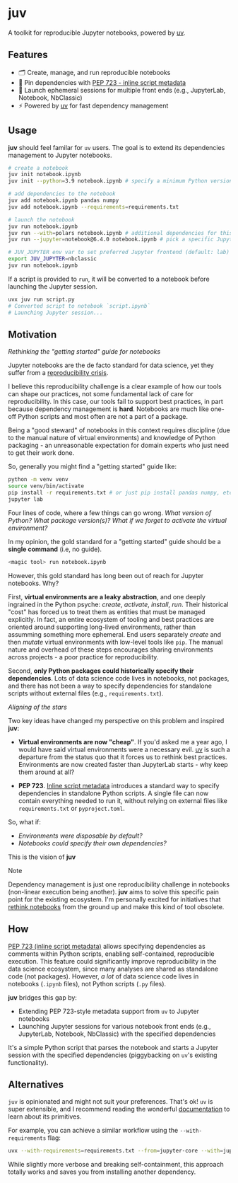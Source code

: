 # juv

A toolkit for reproducible Jupyter notebooks, powered by [uv](https://docs.astral.sh/uv/).

## Features

- 🗂️ Create, manage, and run reproducible notebooks
- 📌 Pin dependencies with [PEP 723 - inline script metadata](https://peps.python.org/pep-0723)
- 🚀 Launch ephemeral sessions for multiple front ends (e.g., JupyterLab, Notebook, NbClassic)
- ⚡ Powered by [uv](https://docs.astral.sh/uv/) for fast dependency management

## Usage

**juv** should feel familar for `uv` users. The goal is to extend its
dependencies management to Jupyter notebooks.

```sh
# create a notebook
juv init notebook.ipynb
juv init --python=3.9 notebook.ipynb # specify a minimum Python version

# add dependencies to the notebook
juv add notebook.ipynb pandas numpy
juv add notebook.ipynb --requirements=requirements.txt

# launch the notebook
juv run notebook.ipynb
juv run --with=polars notebook.ipynb # additional dependencies for this session (not saved)
juv run --jupyter=notebook@6.4.0 notebook.ipynb # pick a specific Jupyter frontend

# JUV_JUPYTER env var to set preferred Jupyter frontend (default: lab)
export JUV_JUPYTER=nbclassic
juv run notebook.ipynb
```

If a script is provided to `run`, it will be converted to a notebook before
launching the Jupyter session.

```sh
uvx juv run script.py
# Converted script to notebook `script.ipynb`
# Launching Jupyter session...
```

## Motivation

_Rethinking the "getting started" guide for notebooks_

Jupyter notebooks are the de facto standard for data science, yet they suffer
from a [reproducibility
crisis](https://leomurta.github.io/papers/pimentel2019a.pdf).

I believe this reproducibility challenge is a clear example of how our tools
can shape our practices, not some fundamental lack of care for reproducibility.
In this case, our tools fail to support best practices, in part because 
dependency management is **hard**. Notebooks are much like one-off Python
scripts and most often are not a part of a package.

Being a "good steward" of notebooks in this context requires discipline (due to
the manual nature of virtual environments) and knowledge of Python packaging -
an unreasonable expectation for domain experts who just need to get their work
done.

So, generally you might find a "getting started" guide like:

```sh
python -m venv venv
source venv/bin/activate
pip install -r requirements.txt # or just pip install pandas numpy, etc
jupyter lab
```

Four lines of code, where a few things can go wrong. _What version of Python?_
_What package version(s)?_ _What if we forget to activate the virtual
environment?_

In my opinion, the gold standard for a "getting started" guide should be a
**single command** (i.e, no guide).

```sh
<magic tool> run notebook.ipynb
```

However, this gold standard has long been out of reach for Jupyter notebooks. Why?

First, **virtual environments are a leaky abstraction**, and one deeply
ingrained in the Python psyche: _create_, _activate_, _install_, _run_. Their
historical "cost" has forced us to treat them as entities that must be managed
explicitly. In fact, an entire ecosystem of tooling and best practices are
oriented around supporting long-lived environments, rather than assumming
something more ephemeral. End users separately _create_ and then _mutate_
virtual environments with low-level tools like `pip`. The manual nature and
overhead of these steps encourages sharing environments across projects - a
poor practice for reproducibility.

Second, **only Python packages could historically specify their dependencies**.
Lots of data science code lives in notebooks, not packages, and there has not
been a way to specify dependencies for standalone scripts without external
files (e.g., `requirements.txt`).

*Aligning of the stars*

Two key ideas have changed my perspective on this problem and inspired **juv**:

- **Virtual environments are now "cheap"**. If you'd asked me a year ago, I
would have said virtual environments were a necessary evil.
[uv](https://peps.python.org/pep-0723/) is such a departure from the status quo
that it forces us to rethink best practices. Environments are now created
faster than JupyterLab starts - why keep them around at all?

- **PEP 723**. [Inline script metadata](https://peps.python.org/pep-0723/)
introduces a standard way to specify dependencies in standalone Python scripts.
A single file can now contain everything needed to run it, without relying on
external files like `requirements.txt` or `pyproject.toml`. 

So, what if:

- _Environments were disposable by default?_
- _Notebooks could specify their own dependencies?_

This is the vision of **juv**

> [!NOTE]
> Dependency management is just one reproducibility challenge in notebooks
> (non-linear execution being another). **juv** aims to solve this specific
> pain point for the existing ecosystem. I'm personally excited for initiatives
> that [rethink notebooks](https://marimo.io/blog/lessons-learned) from the
> ground up and make this kind of tool obsolete.

## How

[PEP 723 (inline script metadata)](https://peps.python.org/pep-0723) allows
specifying dependencies as comments within Python scripts, enabling
self-contained, reproducible execution. This feature could significantly
improve reproducibility in the data science ecosystem, since many analyses are
shared as standalone code (not packages). However, _a lot_ of data science code
lives in notebooks (`.ipynb` files), not Python scripts (`.py` files).

**juv** bridges this gap by:

- Extending PEP 723-style metadata support from `uv` to Jupyter notebooks
- Launching Jupyter sessions for various notebook front ends (e.g., JupyterLab, Notebook, NbClassic) with the specified dependencies

It's a simple Python script that parses the notebook and starts a Jupyter
session with the specified dependencies (piggybacking on `uv`'s existing
functionality).

## Alternatives

`juv` is opinionated and might not suit your preferences. That's ok! `uv` is
super extensible, and I recommend reading the wonderful
[documentation](https://docs.astral.sh/uv) to learn about its primitives.

For example, you can achieve a similar workflow using the `--with-requirements`
flag:

```sh
uvx --with-requirements=requirements.txt --from=jupyter-core --with=jupyterlab jupyter lab notebook.ipynb
```

While slightly more verbose and breaking self-containment, this approach
totally works and saves you from installing another dependency.
